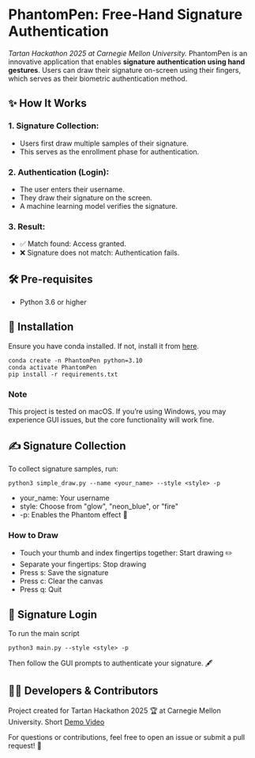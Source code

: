 # PhantomPen: Free-Hand Signature Authentication
*Tartan Hackathon 2025 at Carnegie Mellon University.*
PhantomPen is an innovative application that enables **signature authentication using hand gestures**. Users can draw their signature on-screen using their fingers, which serves as their biometric authentication method.

## ✨ How It Works
### 1.	Signature Collection:
- Users first draw multiple samples of their signature.
- This serves as the enrollment phase for authentication.
### 2.	Authentication (Login):
- The user enters their username.
- They draw their signature on the screen.
- A machine learning model verifies the signature.
### 3.	Result:
- ✅ Match found: Access granted.
- ❌ Signature does not match: Authentication fails.

## 🛠 Pre-requisites
- Python 3.6 or higher

## 🚀 Installation
Ensure you have conda installed. If not, install it from [here](https://docs.conda.io/projects/conda/en/latest/user-guide/install/index.html).
```
conda create -n PhantomPen python=3.10
conda activate PhantomPen
pip install -r requirements.txt
```
### Note
This project is tested on macOS. If you’re using Windows, you may experience GUI issues, but the core functionality will work fine.

## ✍️ Signature Collection
To collect signature samples, run:
```
python3 simple_draw.py --name <your_name> --style <style> -p
```
- your_name: Your username
- style: Choose from "glow", "neon_blue", or "fire"
- -p: Enables the Phantom effect 🤩

### How to Draw
- Touch your thumb and index fingertips together: Start drawing ✏️
- Separate your fingertips: Stop drawing
- Press s: Save the signature
- Press c: Clear the canvas
- Press q: Quit

## 🔑 Signature Login
To run the main script
```
python3 main.py --style <style> -p
```

Then follow the GUI prompts to authenticate your signature. 🖋️

## 👨‍💻 Developers & Contributors

Project created for Tartan Hackathon 2025 🏆 at Carnegie Mellon University.
Short [Demo Video](https://drive.google.com/file/d/1yf-XWq-UuMV1ycRGftLV2Qk-EG6dXPkm/view?usp=sharing)

For questions or contributions, feel free to open an issue or submit a pull request! 🚀
